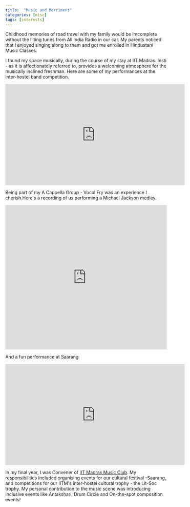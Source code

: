 ```yaml
---
title:  "Music and Merriment"
categories: [misc]
tags: [interests]
---
```


Childhood memories of road travel with my family would be imcomplete without the lilting tunes from All India Radio in our car. My parents noticed that I enjoyed singing along to them and got me enrolled in Hindustani Music Classes. 

I found my space musically, during the course of my stay at IIT Madras. Insti - as it is affectionately referred to, provides a welcoming atmosphere for the musically inclined freshman. Here are some of my performances at the inter-hostel band competition.

<iframe width="560" height="315" src="https://www.youtube.com/embed/B94F8eAjNEs" frameborder="0" allowfullscreen></iframe>


Being part of my A Cappella Group - Vocal Fry was an experience I cherish.Here's a recording of us performing a Michael Jackson medley. 

<iframe width="100%" height="450" scrolling="no" frameborder="no" src="https://w.soundcloud.com/player/?url=https%3A//api.soundcloud.com/tracks/280607679&amp;auto_play=false&amp;hide_related=false&amp;show_comments=true&amp;show_user=true&amp;show_reposts=false&amp;visual=true"></iframe>

And a fun performance at Saarang
<iframe width="560" height="315" src="https://www.youtube.com/embed/td9bJPoRp_g" frameborder="0" allowfullscreen></iframe>

In my final year, I was Convener of [IIT Madras Music Club](https://www.facebook.com/IitmMusicClub/?fref=ts). My responsibilities included organising events for our cultural festival -Saarang, and competitions for our IITM's inter-hostel cultural trophy - the Lit-Soc trophy. My personal contribution to the music scene was introducing inclusive events like Antakshari, Drum Circle and On-the-spot composition events! 